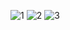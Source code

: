 ![1](https://github.com/user-attachments/assets/1e7f140c-3e15-455f-93ec-fc71f718dc63)
![2](https://github.com/user-attachments/assets/a7f091fb-7ea9-4076-a02a-15eff75c17b3)
![3](https://github.com/user-attachments/assets/1bdf869b-d9e4-4102-8d65-01cb07d38af6)
